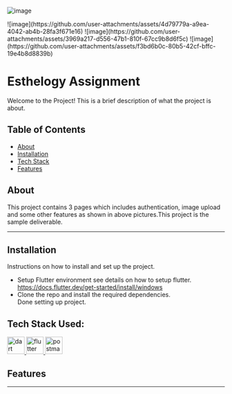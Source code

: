 ![image](https://github.com/user-attachments/assets/c5017539-90cc-4740-a8ae-30b1fdd524a4)<!DOCTYPE html>
<html lang="en">
  
<body>
  ![image](https://github.com/user-attachments/assets/4d79779a-a9ea-4042-ab4b-28fa3f671e16)
  ![image](https://github.com/user-attachments/assets/3969a217-d556-47b1-810f-67cc9b8d6f5c)
  ![image](https://github.com/user-attachments/assets/f3bd6b0c-80b5-42cf-bffc-19e4b8d8839b)

  <h1>Esthelogy Assignment</h1>
  <p>
    Welcome to the Project! This is a brief description of what the project is about.
  </p>

  <h2>Table of Contents</h2>
  
  <ul>
    <li><a href="#about">About</a></li>
    <li><a href="#installation">Installation</a></li>
    <li><a href="#techstack">Tech Stack</a></li>
    <li><a href="#features">Features</a></li>
  </ul>
  
  <h2 id="about">About</h2>
  <p>
    This project contains 3 pages which includes authentication, image upload and some other features as shown in above pictures.This project is the sample deliverable.
  </p>
  <hr>
  <h2 id="installation">Installation</h2>
  <p>
    Instructions on how to install and set up the project.<br>
    <ul>
    <li>Setup Flutter environment see details on how to setup flutter. <a href="https://docs.flutter.dev/get-started/install/windows">https://docs.flutter.dev/get-started/install/windows</a><br></li>
    <li>Clone the repo and install the required dependencies.</li>
    Done setting up project.
    </ul>
  </p>

  <h2 align="left" id="techstack">Tech Stack Used:</h3>
  <p align="left">
    <p align="left"> <a href="https://dart.dev" target="_blank" rel="noreferrer"> <img src="https://www.vectorlogo.zone/logos/dartlang/dartlang-icon.svg" alt="dart" width="40" height="40"/> </a> 
      <a href="https://flutter.dev" target="_blank" rel="noreferrer"> <img src="https://www.vectorlogo.zone/logos/flutterio/flutterio-icon.svg" alt="flutter" width="40" height="40"/> </a> 
      <a href="https://postman.com" target="_blank" rel="noreferrer"> <img src="https://www.vectorlogo.zone/logos/getpostman/getpostman-icon.svg" alt="postman" width="40" height="40"/> </a> </p>
  </p>
  
  <h2 id="features">Features</h2>
  <p>
    
  </p>
  <hr>
  
</body>


</html>
